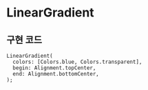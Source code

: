 # LinearGradient

## 구현 코드
~~~
LinearGradient(
  colors: [Colors.blue, Colors.transparent],
  begin: Alignment.topCenter,
  end: Alignment.bottomCenter,
);
~~~